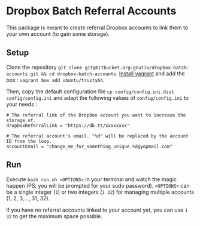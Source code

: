 # Dropbox Batch Referral Accounts

This package is meant to create referral Dropbox accounts to link them to your own account (to gain some storage).

## Setup

Clone the repository `git clone git@bitbucket.org:gnutix/dropbox-batch-accounts.git && cd dropbox-batch-accounts`.
[Install vagrant](https://www.vagrantup.com/downloads.html) and add the box : `vagrant box add ubuntu/trusty64`.

Then, copy the default configuration file `cp config/config.ini.dist config/config.ini` and adapt the following values
of `config/config.ini` to your needs :

```
# The referral link of the Dropbox account you want to increase the storage of.
dropboxReferralLink = "https://db.tt/xxxxxxxx"
 
# The referral account's email. "%d" will be replaced by the account ID from the loop.
accountEmail = "change_me_for_something_unique.%d@yopmail.com" 
```

## Run

Execute `bash run.sh <OPTIONS>` in your terminal and watch the magic happen (PS: you will be prompted for your sudo password).
`<OPTIONS>` can be a single integer (`1`) or two integers (`1 32`) for managing multiple accounts (1, 2, 3,..., 31, 32).

If you have no referral accounts linked to your account yet, you can use `1 32` to get the maximum space possible.
